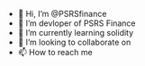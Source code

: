 - 👋 Hi, I’m @PSRSfinance
- 👀 I’m devloper of PSRS Finance 
- 🌱 I’m currently learning solidity
- 💞️ I’m looking to collaborate on 
- 📫 How to reach me 

<!---
PSRSfinance/PSRSfinance is a ✨ special ✨ repository because its `README.md` (this file) appears on your GitHub profile.
You can click the Preview link to take a look at your changes.
--->
